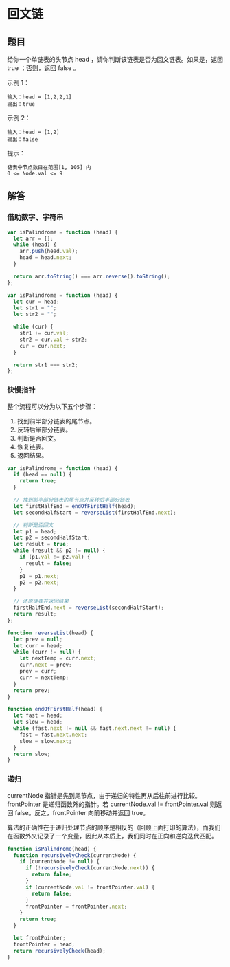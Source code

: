 # 回文链

## 题目
给你一个单链表的头节点 head ，请你判断该链表是否为回文链表。如果是，返回 true ；否则，返回 false 。

示例 1：
```
输入：head = [1,2,2,1]
输出：true
```
示例 2：
```
输入：head = [1,2]
输出：false
```

提示：
```
链表中节点数目在范围[1, 105] 内
0 <= Node.val <= 9
```
## 解答

### 借助数字、字符串
```js
var isPalindrome = function (head) {
  let arr = [];
  while (head) {
    arr.push(head.val);
    head = head.next;
  }

  return arr.toString() === arr.reverse().toString();
};
```

```js
var isPalindrome = function (head) {
  let cur = head;
  let str1 = "";
  let str2 = "";

  while (cur) {
    str1 += cur.val;
    str2 = cur.val + str2;
    cur = cur.next;
  }

  return str1 === str2;
};
```

### 快慢指针

整个流程可以分为以下五个步骤：

1. 找到前半部分链表的尾节点。
2. 反转后半部分链表。
3. 判断是否回文。
4. 恢复链表。
5. 返回结果。

```js
var isPalindrome = function (head) {
  if (head == null) {
    return true;
  }

  // 找到前半部分链表的尾节点并反转后半部分链表
  let firstHalfEnd = endOfFirstHalf(head);
  let secondHalfStart = reverseList(firstHalfEnd.next);

  // 判断是否回文
  let p1 = head;
  let p2 = secondHalfStart;
  let result = true;
  while (result && p2 != null) {
    if (p1.val != p2.val) {
      result = false;
    }
    p1 = p1.next;
    p2 = p2.next;
  }

  // 还原链表并返回结果
  firstHalfEnd.next = reverseList(secondHalfStart);
  return result;
};

function reverseList(head) {
  let prev = null;
  let curr = head;
  while (curr != null) {
    let nextTemp = curr.next;
    curr.next = prev;
    prev = curr;
    curr = nextTemp;
  }
  return prev;
}

function endOfFirstHalf(head) {
  let fast = head;
  let slow = head;
  while (fast.next != null && fast.next.next != null) {
    fast = fast.next.next;
    slow = slow.next;
  }
  return slow;
}
```

### 递归
currentNode 指针是先到尾节点，由于递归的特性再从后往前进行比较。frontPointer 是递归函数外的指针。若 currentNode.val != frontPointer.val 则返回 false。反之，frontPointer 向前移动并返回 true。

算法的正确性在于递归处理节点的顺序是相反的（回顾上面打印的算法），而我们在函数外又记录了一个变量，因此从本质上，我们同时在正向和逆向迭代匹配。

```js
function isPalindrome(head) {
  function recursivelyCheck(currentNode) {
    if (currentNode != null) {
      if (!recursivelyCheck(currentNode.next)) {
        return false;
      }
      if (currentNode.val != frontPointer.val) {
        return false;
      }
      frontPointer = frontPointer.next;
    }
    return true;
  }

  let frontPointer;
  frontPointer = head;
  return recursivelyCheck(head);
}
```